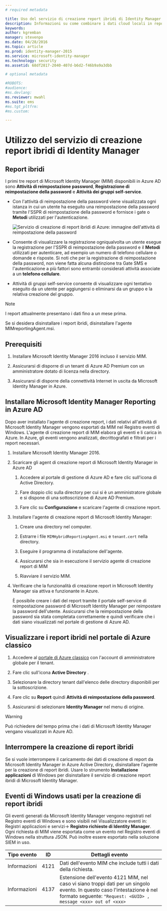 ```yaml
---
# required metadata

title: Uso del servizio di creazione report ibridi di Identity Manager | Microsoft Identity Manager
description: Informazioni su come combinare i dati cloud locali in report ibridi in Azure e come gestire e visualizzare questi report.
keywords:
author: kgremban
manager: stevenpo
ms.date: 04/28/2016
ms.topic: article
ms.prod: identity-manager-2015
ms.service: microsoft-identity-manager
ms.technology: security
ms.assetid: 68df2817-2040-407d-b6d2-f46b9a9a3dbb

# optional metadata

#ROBOTS:
#audience:
#ms.devlang:
ms.reviewer: mwahl
ms.suite: ems
#ms.tgt_pltfrm:
#ms.custom:

---
```


# Utilizzo del servizio di creazione report ibridi di Identity Manager

## Report ibridi
I primi tre report di Microsoft Identity Manager (MIM) disponibili in Azure AD sono **Attività di reimpostazione password**, **Registrazione di reimpostazione della password** e **Attività dei gruppi self-service**.

-   Con l'attività di reimpostazione della password viene visualizzata ogni istanza in cui un utente ha eseguito una reimpostazione della password tramite l'SSPR di reimpostazione della password e fornisce i gate o **Metodi** utilizzati per l'autenticazione.

    ![Servizio di creazione di report ibridi di Azure: immagine dell'attività di reimpostazione della password](media/MIM-Hybrid-passwordreset.jpg)

-   Consente di visualizzare la registrazione ogniqualvolta un utente esegue la registrazione per l'SSPR di reimpostazione della password e il **Metodi** utilizzati per autenticare, ad esempio un numero di telefono cellulare o domande e risposte.
    Si noti che per la registrazione di reimpostazione della password, non viene fatta alcuna distinzione tra Gate SMS e l'autenticazione a più fattori sono entrambi considerati attività associate a un **telefono cellulare**.

-   Attività di gruppi self-service consente di visualizzare ogni tentativo eseguito da un utente per aggiungersi o eliminarsi da un gruppo e la relativa creazione del gruppo.

> [!NOTE]
> I report attualmente presentano i dati fino a un mese prima.
>
> Se si desidera disinstallare i report ibridi, disinstallare l'agente MIMreportingAgent.msi.

## Prerequisiti

1.  Installare Microsoft Identity Manager 2016 incluso il servizio MIM.

2.  Assicurarsi di disporre di un tenant di Azure AD Premium con un amministratore dotato di licenza nella directory.

3.  Assicurarsi di disporre della connettività Internet in uscita da Microsoft Identity Manager in Azure.

## Installare Microsoft Identity Manager Reporting in Azure AD
Dopo aver installato l'agente di creazione report, i dati relativi all'attività di Microsoft Identity Manager vengono esportati da MIM nel Registro eventi di Windows. L'agente di creazione report di MIM elabora gli eventi e li carica in Azure. In Azure, gli eventi vengono analizzati, decrittografati e filtrati per i report necessari.

1.  Installare Microsoft Identity Manager 2016.

2.  Scaricare gli agent di creazione report di Microsoft Identity Manager in Azure AD

    1.  Accedere al portale di gestione di Azure AD e fare clic sull'icona di Active Directory.

    2.  Fare doppio clic sulla directory per cui si è un amministratore globale e si dispone di una sottoscrizione di Azure AD Premium.

    3.  Fare clic su **Configurazione** e scaricare l'agente di creazione report.

3.  Installare l'agente di creazione report di Microsoft Identity Manager:

    1.  Creare una directory nel computer.

    2.  Estrarre i file `MIMHybridReportingAgent.msi` e `tenant.cert` nella directory.

    3.  Eseguire il programma di installazione dell'agente.

    4.  Assicurarsi che sia in esecuzione il servizio agente di creazione report di MIM

    5.  Riavviare il servizio MIM.

4.  Verificare che la funzionalità di creazione report in Microsoft Identity Manager sia attiva e funzionante in Azure.

    È possibile creare i dati del report tramite il portale self-service di reimpostazione password di Microsoft Identity Manager per reimpostare la password dell'utente. Assicurarsi che la reimpostazione della password sia stata completata correttamente e quindi verificare che i dati siano visualizzati nel portale di gestione di Azure AD.

## Visualizzare i report ibridi nel portale di Azure classico

1.  Accedere al [portale di Azure classico](https://manage.windowsazure.com/) con l'account di amministratore globale per il tenant.

2.  Fare clic sull'icona **Active Directory** .

3.  Selezionare la directory tenant dall'elenco delle directory disponibili per la sottoscrizione.

4.  Fare clic su **Report** quindi **Attività di reimpostazione della password**.

5.  Assicurarsi di selezionare **Identity Manager** nel menu di origine.

> [!WARNING]
> Può richiedere del tempo prima che i dati di Microsoft Identity Manager vengano visualizzati in Azure AD.

## Interrompere la creazione di report ibridi
Se si vuole interrompere il caricamento dei dati di creazione di report da Microsoft Identity Manager in Azure Active Directory, disinstallare l'agente per la creazione di report ibridi. Usare lo strumento **Installazione applicazioni** di Windows per disinstallare il servizio di creazione report ibridi di Microsoft Identity Manager.

## Eventi di Windows usati per la creazione di report ibridi
Gli eventi generati da Microsoft Identity Manager vengono registrati nel Registro eventi di Windows e sono visibili nel Visualizzatore eventi in: Registri applicazioni e servizi-&gt; **Registro richieste di Identity Manager**. Ogni richiesta di MIM viene esportata come un evento nel Registro eventi di Windows nella struttura JSON. Può inoltre essere esportato nella soluzione SIEM in uso.

|Tipo evento|ID|Dettagli evento|
|--------------|------|-----------------|
|Informazioni|4121|Dati dell'evento MIM che include tutti i dati della richiesta.|
|Informazioni|4137|Estensione dell'evento 4121 MIM, nel caso vi siano troppi dati per un singolo evento. In questo caso l'intestazione è nel formato seguente: `"Request: <GUID> , message <xxx> out of <xxx>`|


<!--HONumber=Apr16_HO2-->


